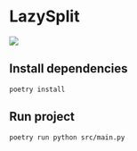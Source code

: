 # LazySplit

![](https://github.com/linkstaple/SQR-project-S24/actions/workflows/deploy.yml/badge.svg)

## Install dependencies
`poetry install`

## Run project
`poetry run python src/main.py`
